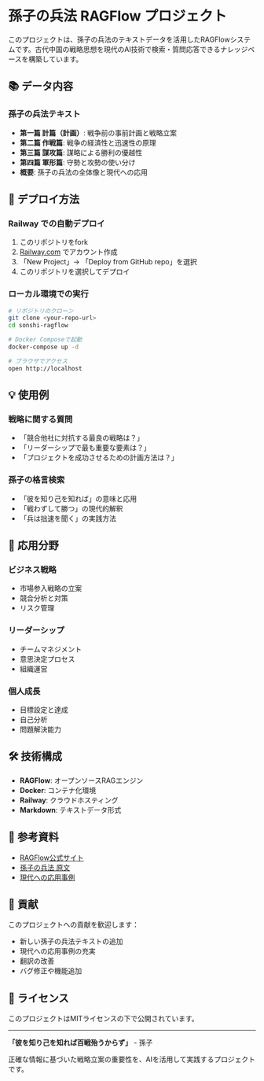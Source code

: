 # 孫子の兵法 RAGFlow プロジェクト

このプロジェクトは、孫子の兵法のテキストデータを活用したRAGFlowシステムです。古代中国の戦略思想を現代のAI技術で検索・質問応答できるナレッジベースを構築しています。

## 📚 データ内容

### 孫子の兵法テキスト
- **第一篇 計篇（計画）**: 戦争前の事前計画と戦略立案
- **第二篇 作戦篇**: 戦争の経済性と迅速性の原理  
- **第三篇 謀攻篇**: 謀略による勝利の優越性
- **第四篇 軍形篇**: 守勢と攻勢の使い分け
- **概要**: 孫子の兵法の全体像と現代への応用

## 🚀 デプロイ方法

### Railway での自動デプロイ
1. このリポジトリをfork
2. [Railway.com](https://railway.com) でアカウント作成
3. 「New Project」→ 「Deploy from GitHub repo」を選択
4. このリポジトリを選択してデプロイ

### ローカル環境での実行
```bash
# リポジトリのクローン
git clone <your-repo-url>
cd sonshi-ragflow

# Docker Composeで起動
docker-compose up -d

# ブラウザでアクセス
open http://localhost
```

## 💡 使用例

### 戦略に関する質問
- 「競合他社に対抗する最良の戦略は？」
- 「リーダーシップで最も重要な要素は？」
- 「プロジェクトを成功させるための計画方法は？」

### 孫子の格言検索
- 「彼を知り己を知れば」の意味と応用
- 「戦わずして勝つ」の現代的解釈
- 「兵は拙速を聞く」の実践方法

## 🎯 応用分野

### ビジネス戦略
- 市場参入戦略の立案
- 競合分析と対策
- リスク管理

### リーダーシップ
- チームマネジメント
- 意思決定プロセス
- 組織運営

### 個人成長
- 目標設定と達成
- 自己分析
- 問題解決能力

## 🛠️ 技術構成

- **RAGFlow**: オープンソースRAGエンジン
- **Docker**: コンテナ化環境
- **Railway**: クラウドホスティング
- **Markdown**: テキストデータ形式

## 📖 参考資料

- [RAGFlow公式サイト](https://ragflow.io/)
- [孫子の兵法 原文](https://zh.wikisource.org/wiki/孫子)
- [現代への応用事例](https://en.wikipedia.org/wiki/The_Art_of_War#Modern_applications)

## 🤝 貢献

このプロジェクトへの貢献を歓迎します：
- 新しい孫子の兵法テキストの追加
- 現代への応用事例の充実
- 翻訳の改善
- バグ修正や機能追加

## 📝 ライセンス

このプロジェクトはMITライセンスの下で公開されています。

---

**「彼を知り己を知れば百戦殆うからず」** - 孫子

正確な情報に基づいた戦略立案の重要性を、AIを活用して実践するプロジェクトです。